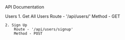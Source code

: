 API Documentation

Users
    1. Get All Users
        Route - '/api/users/'
        Method - GET
    
    2. Sign Up 
        Route - '/api/users/signup'
        Method - POST
